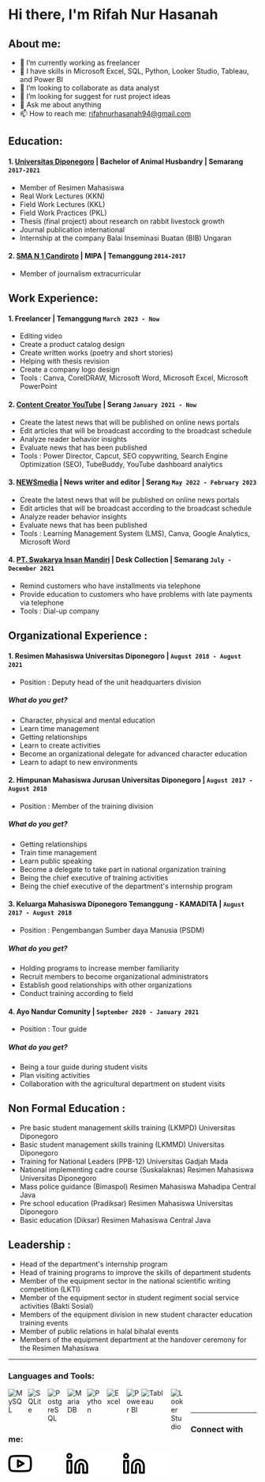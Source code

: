 # Hi there, I'm Rifah Nur Hasanah
## About me:
- 🔭 I’m currently working as freelancer
- 🌱 I have skills in Microsoft Excel, SQL, Python, Looker Studio,  Tableau, and Power BI
- 👯 I’m looking to collaborate as data analyst
- 🤔 I’m looking for suggest for rust project ideas
- 💬 Ask me about anything
- 📫 How to reach me: rifahnurhasanah94@gmail.com

## Education:

#### 1. [Universitas Diponegoro](https://www.undip.ac.id/) | Bachelor of Animal Husbandry | Semarang `2017-2021`
   - Member of Resimen Mahasiswa 
   - Real Work Lectures (KKN)
   - Field Work Lectures (KKL)
   - Field Work Practices (PKL)
   - Thesis (final project) about research on rabbit livestock growth 
   - Journal publication international
   - Internship at the company Balai Inseminasi Buatan (BIB) Ungaran
  
 #### 2. [SMA N 1 Candiroto](https://sman1candiroto.sch.id/) | MIPA | Temanggung `2014-2017`
   - Member of journalism extracurricular

## Work Experience:
#### 1. Freelancer | Temanggung `March 2023 - Now`
   - Editing video
   - Create a product catalog design
   - Create written works (poetry and short stories)
   - Helping with thesis revision
   - Create a company logo design
   - Tools : Canva, CorelDRAW, Microsoft Word, Microsoft Excel, Microsoft PowerPoint
#### 2. [Content Creator YouTube](https://www.youtube.com/channel/UC8C3tWOxNmh0AF_Gd_j_bWg) | Serang `January 2021 - Now`
   - Create the latest news that will be published on online news portals
   - Edit articles that will be broadcast according to the broadcast schedule
   - Analyze reader behavior insights
   - Evaluate news that has been published
   - Tools : Power Director, Capcut, SEO copywriting, Search Engine Optimization (SEO), TubeBuddy, YouTube dashboard analytics
#### 3. [NEWSmedia](https://www.newsmedia.co.id/) | News writer and editor | Serang `May 2022 - February 2023`
   - Create the latest news that will be published on online news portals
   - Edit articles that will be broadcast according to the broadcast schedule
   - Analyze reader behavior insights
   - Evaluate news that has been published
   - Tools : Learning Management System (LMS), Canva, Google Analytics, Microsoft Word  
#### 4. [PT. Swakarya Insan Mandiri](https://sim.co.id/) | Desk Collection | Semarang `July - December 2021`
   - Remind customers who have installments via telephone
   - Provide education to customers who have problems with late payments via telephone
   - Tools : Dial-up company

## Organizational Experience :
#### 1. Resimen Mahasiswa Universitas Diponegoro | `August 2018 - August 2021`
   - Position : Deputy head of the unit headquarters division
   ##### What do you get?
   - Character, physical and mental education
   - Learn time management
   - Getting relationships
   - Learn to create activities
   - Become an organizational delegate for advanced character education
   - Learn to adapt to new environments
#### 2. Himpunan Mahasiswa Jurusan Universitas Diponegoro | `August 2017 - August 2018`
   - Position : Member of the training division
   ##### What do you get?
   - Getting relationships
   - Train time management
   - Learn public speaking
   - Become a delegate to take part in national organization training
   - Being the chief executive of training activities
   - Being the chief executive of the department's internship program
#### 3. Keluarga Mahasiswa Diponegoro Temanggung - KAMADITA | `August 2017 - August 2018`
   - Position : Pengembangan Sumber daya Manusia (PSDM)
   ##### What do you get?
   - Holding programs to increase member familiarity
   - Recruit members to become organizational administrators
   - Establish good relationships with other organizations
   - Conduct training according to field
#### 4. Ayo Nandur Comunity | `September 2020 - January 2021`
   - Position : Tour guide
   ##### What do you get?
   - Being a tour guide during student visits
   - Plan visiting activities
   - Collaboration with the agricultural department on student visits

##  Non Formal Education :
   - Pre basic student management skills training (LKMPD) Universitas Diponegoro
   - Basic student management skills training (LKMMD) Universitas Diponegoro
   - Training for National Leaders (PPB-12) Universitas Gadjah Mada
   - National implementing cadre course (Suskalaknas) Resimen Mahasiswa Universitas Diponegoro
   - Mass police guidance (Bimaspol) Resimen Mahasiswa Mahadipa Central Java 
   - Pre school education (Pradiksar) Resimen Mahasiswa Universitas Diponegoro
   - Basic education (Diksar) Resimen Mahasiswa Central Java

##  Leadership :
   - Head of the department's internship program
   - Head of training programs to improve the skills of department students
   - Member of the equipment sector in the national scientific writing competition (LKTI)
   - Member of the equipment sector in student regiment social service activities (Bakti Sosial)
   - Members of the equipment division in new student character education training events
   - Member of public relations in halal bihalal events
   - Members of the equipment department at the handover ceremony for the  Resimen Mahasiswa

---

### Languages and Tools:

[<img align="left" alt="MySQL" width="30px" src="https://cdn.jsdelivr.net/gh/devicons/devicon/icons/mysql/mysql-original.svg" style="padding-right:10px;" />][webdev]
[<img align="left" alt="SQLite" width="30px" src="https://upload.wikimedia.org/wikipedia/commons/thumb/3/38/SQLite370.svg/2560px-SQLite370.svg.png" style="padding-right:10px;" />][webdev]
[<img align="left" alt="PostgreSQL" width="30px" src="https://upload.wikimedia.org/wikipedia/commons/thumb/2/29/Postgresql_elephant.svg/540px-Postgresql_elephant.svg.png" style="padding-right:10px;" />][webdev]
[<img align="left" alt="MariaDB" width="30px" src="https://ajakonline.com/wp-content/uploads/2016/05/MariaDB_Logo_from_SkySQL_Ab.png" style="padding-right:10px;" />][webdev]
[<img align="left" alt="Python" width="30px" src="https://upload.wikimedia.org/wikipedia/commons/thumb/c/c3/Python-logo-notext.svg/110px-Python-logo-notext.svg.png?20100317150552" style="padding-right:10px;" />][webdev]
[<img align="left" alt="Excel" width="30px" src="https://is2-ssl.mzstatic.com/image/thumb/Purple126/v4/a8/fd/5a/a8fd5a84-c6f1-355f-3b9f-6e86598efaa3/XCEL.png/1200x630bb.png" style="padding-right:10px;" />][webdev]
[<img align="left" alt="Power BI" width="30px" src="https://powerbi.microsoft.com/pictures/application-logos/svg/powerbi.svg" style="padding-right:0px;" />][webdev]
[<img align="left" alt="Tableau" width="50px" src="https://logos-world.net/wp-content/uploads/2021/10/Tableau-Symbol.png" style="padding-right:10px;" />][webdev]
[<img align="left" alt="Looker Studio" width="30px" src="https://www.marceldigital.com/media/0yncqj5k/looker-studio-logo-2.png?rmode=max&width=400&height=358" style="padding-right:10px;" />][webdev]

<br />
<br />

---
### Connect with me:

[![website](./img/youtube-light.svg)](https://www.youtube.com/channel/UC8C3tWOxNmh0AF_Gd_j_bWg#gh-light-mode-only)
[![website](./img/youtube-dark.svg)](https://www.youtube.com/channel/UC22xix7qvwpYWnSQ5QEYtAQ#gh-dark-mode-only)
&nbsp;&nbsp;
[![website](./img/linkedin-light.svg)](https://www.linkedin.com/in/rifah-nur-hasanah/#gh-light-mode-only)
[![website](./img/linkedin-dark.svg)](https://www.linkedin.com/in/vincentwidyan#gh-dark-mode-only)
&nbsp;&nbsp;
[![website](./img/linkedin-light.svg)](mailto:rifahnurhasanah94@gmail.com)
[![website](./img/linkedin-dark.svg)](https://www.linkedin.com/in/vincentwidyan#gh-dark-mode-only)
&nbsp;&nbsp;



[webdev]: https://github.com/Rifah77/Rifah77

